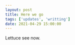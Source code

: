 ```yaml
---
layout: post
title: Here we go
tags: ['updates', 'writting']
date: 2021-04-29 15:00:00
---
```

Lettuce see now. 
